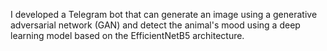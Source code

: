 I developed a Telegram bot that can generate an image using a generative adversarial network (GAN) and detect the animal's mood using a deep learning model based on the EfficientNetB5 architecture.
